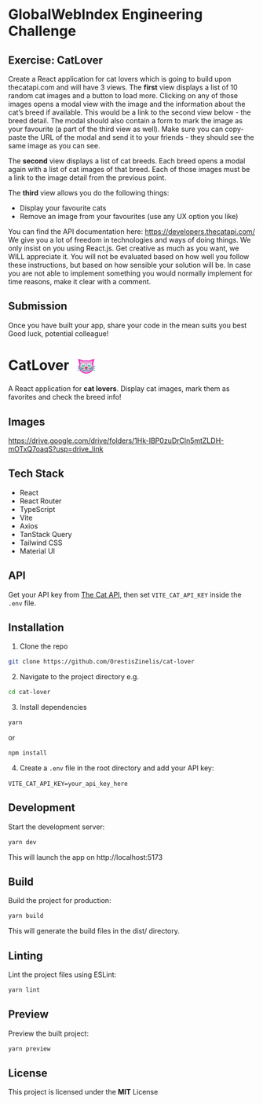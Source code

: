 # GlobalWebIndex Engineering Challenge

## Exercise: CatLover

Create a React application for cat lovers which is going to build upon thecatapi.com and will have 3 views.
The **first** view displays a list of 10 random cat images and a button to load more. Clicking on any of those images opens a modal view with the image and the information about the cat’s breed if available. This would be a link to the second view below - the breed detail. The modal should also contain a form to mark the image as your favourite (a part of the third view as well). Make sure you can copy-paste the URL of the modal and send it to your friends - they should see the same image as you can see.

The **second** view displays a list of cat breeds. Each breed opens a modal again with a list of cat images of that breed. Each of those images must be a link to the image detail from the previous point.

The **third** view allows you do the following things:

- Display your favourite cats
- Remove an image from your favourites (use any UX option you like)

You can find the API documentation here: https://developers.thecatapi.com/
We give you a lot of freedom in technologies and ways of doing things. We only insist on you using React.js. Get creative as much as you want, we WILL appreciate it. You will not be evaluated based on how well you follow these instructions, but based on how sensible your solution will be. In case you are not able to implement something you would normally implement for time reasons, make it clear with a comment.

## Submission

Once you have built your app, share your code in the mean suits you best
Good luck, potential colleague!

# CatLover <img src="./public/cat.svg" alt="Logo" width="36" height="36" style="vertical-align: middle; margin-left: 10px;" />

A React application for **cat lovers**. Display cat images, mark them as favorites and check the breed info!

## Images

https://drive.google.com/drive/folders/1Hk-IBP0zuDrCln5mtZLDH-mOTxQ7oaqS?usp=drive_link

## Tech Stack

- React
- React Router
- TypeScript
- Vite
- Axios
- TanStack Query
- Tailwind CSS
- Material UI

## API

Get your API key from [The Cat API](https://developers.thecatapi.com/), then set `VITE_CAT_API_KEY` inside the `.env` file.

## Installation

1. Clone the repo

```sh
git clone https://github.com/OrestisZinelis/cat-lover
```

2. Navigate to the project directory e.g.

```sh
cd cat-lover
```

3. Install dependencies

```sh
yarn
```

or

```sh
npm install
```

4. Create a `.env` file in the root directory and add your API key:

`VITE_CAT_API_KEY=your_api_key_here`

## Development

Start the development server:

```sh
yarn dev
```

This will launch the app on http://localhost:5173

## Build

Build the project for production:

```sh
yarn build
```

This will generate the build files in the dist/ directory.

## Linting

Lint the project files using ESLint:

```sh
yarn lint
```

## Preview

Preview the built project:

```sh
yarn preview
```

## License

This project is licensed under the **MIT** License
